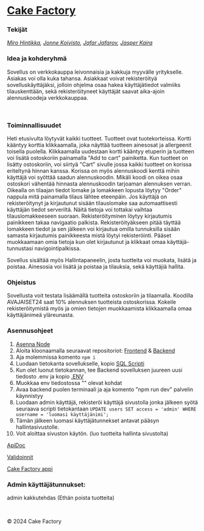 # <u>Cake Factory</u>

### Tekijät

*[Miro Hintikka](https://github.com/hinmiro), [Jonne Koivisto](https://github.com/jonnekoi), [Jafar Jafarov](https://github.com/Jafestro/), [Jasper Kaira](https://github.com/japuter)*

### Idea ja kohderyhmä

Sovellus on verkkokauppa leivonnaisia ja kakkuja myyvälle yritykselle. Asiakas voi olla kuka tahansa. Asiakkaat voivat
rekisteröityä sovelluskäyttäjäksi, jolloin ohjelma osaa hakea käyttäjätiedot valmiiks tilauskenttään, sekä rekisteröityneet
käyttäjät saavat aika-ajoin alennuskoodeja verkkokauppaa.

<br/>

### Toiminnallisuudet

Heti etusivulta löytyvät kaikki tuotteet. Tuotteet ovat tuotekorteissa. Kortti kääntyy korttia klikkaamalla, joka
näyttää tuotteen ainesosat ja allergeenit toisella puolella. Klikkaamalla uudestaan kortti kääntyy etuperin ja tuotteen
voi lisätä ostoskoriin painamalla "Add to cart" painiketta. Kun tuotteet on lisätty ostoskoriin, voi siirtyä "Cart"
sivulle jossa kaikki tuotteet on korissa eriteltynä hinnan kanssa. Korissa on myös alennuskoodi kenttä mihin käyttäjä
voi syöttää saadun alennuskoodin. Mikäli koodi on oikea osaa ostoskori vähentää hinnasta alennuskoodin tarjoaman alennuksen
verran. Oikealla on tilaajan tiedot lomake ja lomakkeen lopusta löytyy "Order" nappula mitä painamalla tilaus lähtee eteenpäin.
Jos käyttäjä on rekisteröitynyt ja kirjautunut sisään tilauslomake saa automaattisesti käyttäjän tiedot serveriltä. Näitä
tietoja voi tottakai vaihtaa tilauslomakkeeseen suoraan. Rekisteröityminen löytyy kirjautumis painikkeen takaa navigaatio palkista.
Rekisteröityäkseen pitää täyttää lomakkeen tiedot ja sen jälkeen voi kirjautua omilla tunnuksilla sisään samasta kirjautumis
painikkeesta mistä löytyi rekisteröinti. Pääset muokkaamaan omia tietoja kun olet kirjautunut ja klikkaat omaa käyttäjä-
tunnustasi navigointipalkissa.

Sovellus sisältää myös Hallintapaneelin, josta tuotteita voi muokata, lisätä ja poistaa. Ainesosia voi lisätä ja poistaa
ja tilauksia, sekä käyttäjiä hallita.

### Ohjeistus

Sovellusta voit testata lisäämällä tuotteita ostoskoriin ja tilaamalla. Koodilla AVAJAISET24 saat 10% alennuksen tuotteista
ostoskorissa. Kokeile rekisteröitymistä myös ja omien tietojen muokkaamista klikkaamalla omaa käyttäjänimeä yläreunasta.

### Asennusohjeet

1. [Asenna Node](https://nodejs.org/en/learn/getting-started/how-to-install-nodejs)
2. Aloita kloonaamalla seuraavat repositoriot: [Frontend](https://github.com/jonnekoi/Cake-Factory) & [Backend](https://github.com/hinmiro/CakeFactoryBackend)
3. Aja molemmissa komento ```npm i```
4. Luodaan tietokanta sovellukselle, kopio [SQL Scripti](https://github.com/jonnekoi/Cake-Factory/blob/main/scripti.sql)
5. Kun olet luonut tietokannan, tee Backend sovelluksen juureen uusi tiedosto .env ja kopio [.ENV](https://github.com/jonnekoi/Cake-Factory/blob/main/envtiedosto.md)
6. Muokkaa env tiedostossa "" olevat kohdat
7. Avaa backend puolen terminaali ja aja komento "npm run dev" palvelin käynnistyy
8. Luodaan admin käyttäjä, rekisteröi käyttäjä sivustolla jonka jälkeen syötä seuraava scripti tietokantaan ```UPDATE users SET access = 'admin' WHERE username = 'luomasi käyttäjänimi';```
9. Tämän jälkeen luomasi käyttäjätunnekset antavat pääsyn hallintasivustolle.
10. Voit aloittaa sivuston käytön. (luo tuotteita hallinta sivustolta)

[ApiDoc](http://10.120.32.97/)

[Validoinnit](https://users.metropolia.fi/~mirohi/WebOhjelmointi/cakefactory/validation/Validations.html)

[Cake Factory appi](http://10.120.32.83/Cake-Factory/HTMLs/index.html)

### Admin käyttäjätunnukset:
admin
kakkutehdas
(Ethän poista tuotteita)


<br/>

&copy; 2024 Cake Factory
